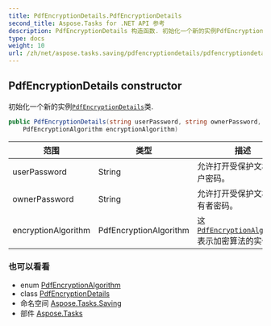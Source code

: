 ```yaml
---
title: PdfEncryptionDetails.PdfEncryptionDetails
second_title: Aspose.Tasks for .NET API 参考
description: PdfEncryptionDetails 构造函数. 初始化一个新的实例PdfEncryptionDetails类.
type: docs
weight: 10
url: /zh/net/aspose.tasks.saving/pdfencryptiondetails/pdfencryptiondetails/
---
```

## PdfEncryptionDetails constructor

初始化一个新的实例[`PdfEncryptionDetails`](../)类.

```csharp
public PdfEncryptionDetails(string userPassword, string ownerPassword, 
    PdfEncryptionAlgorithm encryptionAlgorithm)
```

| 范围 | 类型 | 描述 |
| --- | --- | --- |
| userPassword | String | 允许打开受保护文档的用户密码。 |
| ownerPassword | String | 允许打开受保护文档的所有者密码。 |
| encryptionAlgorithm | PdfEncryptionAlgorithm | 这[`PdfEncryptionAlgorithm`](../../pdfencryptionalgorithm/)表示加密算法的实例。 |

### 也可以看看

* enum [PdfEncryptionAlgorithm](../../pdfencryptionalgorithm/)
* class [PdfEncryptionDetails](../)
* 命名空间 [Aspose.Tasks.Saving](../../pdfencryptiondetails/)
* 部件 [Aspose.Tasks](../../../)



